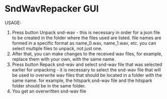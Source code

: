 # SndWavRepacker GUI

USAGE:
1. Press button Unpack snd-wav - this is necessary in order for a json file to be created in the folder where the files used are listed. file names are formed in a specific format as name_0.wav, name_1.wav, etc. you can select multiple files to unpack, not just one.
2. After that, you can make changes to the received wav files, for example, replace them with your own, with the same name.
3. Press button Repack snd-wav and select snd-wav file that was selected earlier for unpacking - it is necessary to select the snd-wav file that will be used to overwrite wav files that should be located in a folder with the same name. for example, the hitspark.snd-wav file and the hitspark folder should be in the same folder.
4. You get an overwritten snd-wav file
